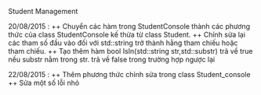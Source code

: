 
Student Management

20/08/2015 : 
++ Chuyển các hàm trong StudentConsole thành các phương thức của class StudentConsole kế thừa từ class Student. 
++ Chỉnh sửa lại các tham số đầu vào đối với std::string trở thành hằng tham chiếu hoặc tham chiếu. 
++ Tạo thêm hàm bool IsIn(std::string str,std::substr) trả về true nếu substr nằm trong str. trả về false trong trường hợp ngược lại


22/08/2015 :
++ Thêm phương thức chỉnh sửa trong class Student_console
++ Sửa một số lỗi nhỏ